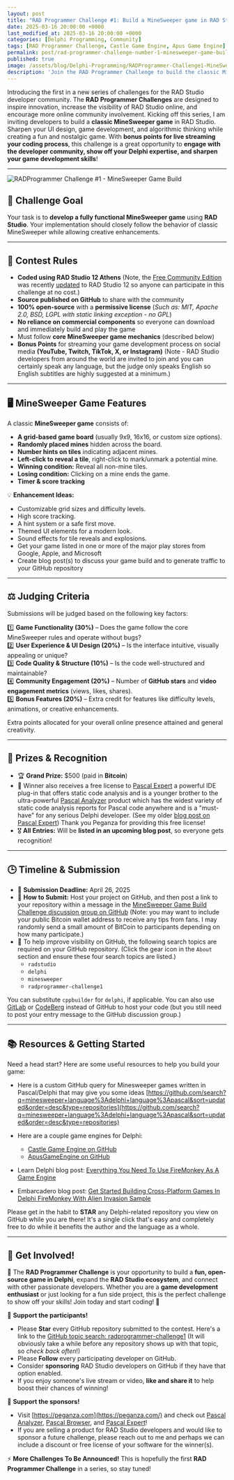 ```yaml
---
layout: post
title: "RAD Programmer Challenge #1: Build a MineSweeper game in RAD Studio with a chance to win $500"
date: 2025-03-16 20:00:00 +0000
last_modified_at: 2025-03-16 20:00:00 +0000
categories: [Delphi Programming, Community]
tags: [RAD Programmer Challenge, Castle Game Engine, Apus Game Engine]
permalink: post/rad-programmer-challenge-number-1-minesweeper-game-build
published: true
image: /assets/blog/Delphi-Programming/RADProgrammer-Challenge1-MineSweeper-Game-Build-small.png
description: 'Join the RAD Programmer Challenge to build the classic MineSweeper game in Delphi and compete for $500 in Bitcoin!'
---
```


Introducing the first in a new series of challenges for the RAD Studio developer community. The **RAD Programmer Challenges** are designed to inspire innovation, increase the visibility of RAD Studio online, and encourage more online community involvement. Kicking off this series, I am inviting developers to build a **classic MineSweeper game** in RAD Studio. Sharpen your UI design, game development, and algorithmic thinking while creating a fun and nostalgic game. With **bonus points for live streaming your coding process**, this challenge is a great opportunity to **engage with the developer community, show off your Delphi expertise, and sharpen your game development skills**!

---

![RADProgrammer Challenge #1 - MineSweeper Game Build](/assets/blog/Delphi-Programming/RADProgrammer-Challenge1-MineSweeper-Game-Build.png)


## **🎯 Challenge Goal**
Your task is to **develop a fully functional MineSweeper game** using **RAD Studio**. Your implementation should closely follow the behavior of classic MineSweeper while allowing creative enhancements.

---

## **📜 Contest Rules**
- **Coded using RAD Studio 12 Athens** (Note, the [Free Community Edition](https://www.embarcadero.com/products/delphi/starter/free-download) was recently [updated](https://blogs.embarcadero.com/delphi-12-and-cbuilder-12-community-editions-released/) to RAD Studio 12 so anyone can participate in this challenge at no cost.)
- **Source published on GitHub** to share with the community  
- **100% open-source** with a **permissive license** (_Such as: MIT, Apache 2.0, BSD, LGPL with static linking exception - no GPL_)  
- **No reliance on commercial components** so everyone can download and immediately build and play the game
- Must follow **core MineSweeper game mechanics** (described below)  
- **Bonus Points** for streaming your game development process on social media **(YouTube, Twitch, TikTok, X, or Instagram)** (Note - RAD Studio developers from around the world are invited to join and you can certainly speak any language, but the judge only speaks English so English subtitles are highly suggested at a minimum.)

---

## **🖥️ MineSweeper Game Features**
A classic **MineSweeper game** consists of:

- **A grid-based game board** (usually 9x9, 16x16, or custom size options).
- **Randomly placed mines** hidden across the board.
- **Number hints on tiles** indicating adjacent mines.
- **Left-click to reveal a tile**, right-click to mark/unmark a potential mine.
- **Winning condition:** Reveal all non-mine tiles.
- **Losing condition:** Clicking on a mine ends the game.
- **Timer & score tracking** 

💡 **Enhancement Ideas:**
- Customizable grid sizes and difficulty levels.
- High score tracking.
- A hint system or a safe first move.
- Themed UI elements for a modern look.
- Sound effects for tile reveals and explosions.
- Get your game listed in one or more of the major play stores from Google, Apple, and Microsoft
- Create blog post(s) to discuss your game build and to generate traffic to your GitHub repository


---

## ⚖️ Judging Criteria
Submissions will be judged based on the following key factors:

1️⃣ **Game Functionality (30%)** – Does the game follow the core MineSweeper rules and operate without bugs?  
2️⃣ **User Experience & UI Design (20%)** – Is the interface intuitive, visually appealing or unique?  
3️⃣ **Code Quality & Structure (10%)** – Is the code well-structured and maintainable?  
4️⃣ **Community Engagement (20%)** – Number of **GitHub stars** and **video engagement metrics** (views, likes, shares).  
5️⃣ **Bonus Features (20%)** – Extra credit for features like difficulty levels, animations, or creative enhancements.

Extra points allocated for your overall online presence attained and general creativity.  

---

## **🏅 Prizes & Recognition**
- 🏆 **Grand Prize:** $500 (paid in **Bitcoin**)
- 🎫 Winner also receives a free license to [Pascal Expert](https://peganza.com/products_pex.html) a powerful IDE plug-in that offers static code analysis and is a younger brother to the ultra-powerful [Pascal Analyzer](https://peganza.com/products_pal.html) product which has the widest variety of static code analysis reports for Pascal code anywhere and is a "must-have" for any serious Delphi developer.  (See my older [blog post on Pascal Expert](https://ideasawakened.com/post/product-review-pascal-expert))  Thank you Peganza for providing this free license!
- 🎖 **All Entries:** Will be **listed in an upcoming blog post**, so everyone gets recognition!  

---

## **🕒 Timeline & Submission**
- 📅 **Submission Deadline:** April 26, 2025
- 📍 **How to Submit:** Host your project on GitHub, and then post a link to your repository within a message in the [MineSweeper Game Build Challenge discussion group on GitHub](https://github.com/orgs/radprogrammer/discussions/categories/minesweeper-game-build-challenge)  (Note: you may want to include your public Bitcoin wallet address to receive any tips from fans.  I may randomly send a small amount of BitCoin to participants depending on how many participate.)
- 👀 To help improve visibility on GitHub, the following search topics are required on your GitHub repository. (Click the gear icon in the `About` section and ensure these four search topics are listed.)
  - `radstudio`
  - `delphi`
  - `minesweeper`
  - `radprogrammer-challenge1`

You can substitute `cppbuilder` for `delphi`, if applicable.  You can also use [GitLab](https://gitlab.com/) or [CodeBerg](https://codeberg.org/) instead of GitHub to host your code (but you still need to post your entry message to the GitHub discussion group.)

--- 

## **📚 Resources & Getting Started**
Need a head start? Here are some useful resources to help you build your game:

- Here is a custom GitHub query for Minesweeper games written in Pascal/Delphi that may give you some ideas
[https://github.com/search?q=minesweeper+language%3Adelphi+language%3Apascal&sort=updated&order=desc&type=repositories](https://github.com/search?q=minesweeper+language%3Adelphi+language%3Apascal&sort=updated&order=desc&type=repositories)

- Here are a couple game engines for Delphi:
  - [Castle Game Engine on GitHub](https://github.com/castle-engine/castle-engine)
  - [ApusGameEngine on GitHub](https://github.com/Cooler2/ApusGameEngine)

- Learn Delphi blog post: [Everything You Need To Use FireMonkey As A Game Engine](https://learndelphi.org/everything-you-need-to-use-firemonkey-as-a-game-engine/)

- Embarcadero blog post: [Get Started Building Cross-Platform Games In Delphi FireMonkey With Alien Invasion Sample](https://blogs.embarcadero.com/get-started-building-cross-platform-games-in-delphi-firemonkey-with-alien-invasion-sample/)

Please get in the habit to **STAR** any Delphi-related repository you view on GitHub while you are there!  It's a single click that's easy and completely free to do while it benefits the author and the language as a whole.

--- 

## **🔗 Get Involved!**
🌟 The **RAD Programmer Challenge** is your opportunity to build a **fun, open-source game in Delphi**, expand the **RAD Studio ecosystem**, and connect with other passionate developers. Whether you are a **game development enthusiast** or just looking for a fun side project, this is the perfect challenge to show off your skills!  Join today and start coding! 🚀


🎁 **Support the participants!** 
  - Please **Star** every GitHub repository submitted to the contest.  Here's a link to the [GitHub topic search: radprogrammer-challenge1](https://github.com/search?q=topic%3Aradprogrammer-challenge1&type=repositories) (It will obviously take a while before any repository shows up with that topic, so _check back often_!)
  - Please **Follow** every participating developer on GitHub.
  - Consider **sponsoring** RAD Studio developers on GitHub if they have that option enabled.
  - If you enjoy someone's live stream or video, **like and share it** to help boost their chances of winning!  
  
  
 🤝 **Support the sponsors!** 
  - Visit [https://peganza.com](https://peganza.com/) and check out [Pascal Analyzer](https://peganza.com/products_pal.html), [Pascal Browser](https://peganza.com/products_pab.html), and [Pascal Expert](https://peganza.com/products_pex.html)!
  - If you are selling a product for RAD Studio developers and would like to sponsor a future challenge, please reach out to me and perhaps we can include a discount or free license of your software for the winner(s).

⚡ **More Challenges To Be Announced!** This is hopefully the first **RAD Programmer Challenge** in a series, so stay tuned!  
